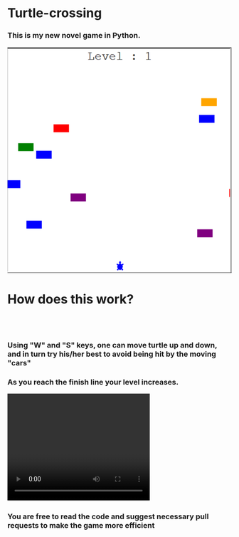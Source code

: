 # Turtle-crossing

### This is my new novel game in Python.

<img src = "game.png"></img>
<h1>How does this work?</h1>

<br></br>

<h3> Using "W" and "S" keys, one can move turtle up and down, and in turn try his/her best to avoid being hit by the moving "cars"</h3>
<h3> As you reach the finish line your level increases. </h3>

<video width="320" height="240" controls>
  <source src="game_video.mp4" type="video/mp4"></source>
</video>


<h3> You are free to read the code and suggest necessary pull requests to make the game more efficient</h3>
